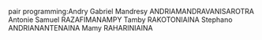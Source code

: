 pair programming:Andry Gabriel
		Mandresy ANDRIAMANDRAVANISAROTRA
		Antonie Samuel RAZAFIMANAMPY
		Tamby RAKOTONIAINA
		Stephano ANDRIANANTENAINA
		Mamy RAHARINIAINA

